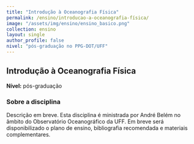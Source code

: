 ```yaml
---
title: "Introdução à Oceanografia Física"
permalink: /ensino/introducao-a-oceanografia-física/
image: "/assets/img/ensino/ensino_basico.png"
collection: ensino
layout: single
author_profile: false
nivel: "pós-graduação no PPG-DOT/UFF"
---
```


## Introdução à Oceanografia Física

**Nível:** pós-graduação  


### Sobre a disciplina

Descrição em breve. Esta disciplina é ministrada por André Belém no âmbito do Observatório Oceanográfico da UFF. Em breve será disponibilizado o plano de ensino, bibliografia recomendada e materiais complementares.
